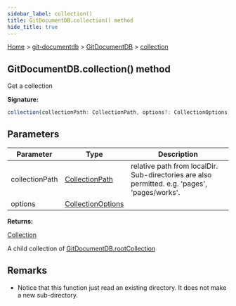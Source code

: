 ```yaml
---
sidebar_label: collection()
title: GitDocumentDB.collection() method
hide_title: true
---
```


[Home](./index.md) &gt; [git-documentdb](./git-documentdb.md) &gt; [GitDocumentDB](./git-documentdb.gitdocumentdb.md) &gt; [collection](./git-documentdb.gitdocumentdb.collection.md)

## GitDocumentDB.collection() method

Get a collection

<b>Signature:</b>

```typescript
collection(collectionPath: CollectionPath, options?: CollectionOptions): Collection;
```

## Parameters

|  Parameter | Type | Description |
|  --- | --- | --- |
|  collectionPath | [CollectionPath](./git-documentdb.collectionpath.md) | relative path from localDir. Sub-directories are also permitted. e.g. 'pages', 'pages/works'. |
|  options | [CollectionOptions](./git-documentdb.collectionoptions.md) |  |

<b>Returns:</b>

[Collection](./git-documentdb.collection.md)

A child collection of [GitDocumentDB.rootCollection](./git-documentdb.gitdocumentdb.rootcollection.md)

## Remarks

- Notice that this function just read an existing directory. It does not make a new sub-directory.

